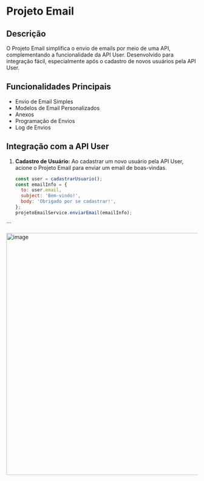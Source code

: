# Projeto Email

## Descrição

O Projeto Email simplifica o envio de emails por meio de uma API, complementando a funcionalidade da API User. Desenvolvido para integração fácil, especialmente após o cadastro de novos usuários pela API User.

## Funcionalidades Principais

- Envio de Email Simples
- Modelos de Email Personalizados
- Anexos
- Programação de Envios
- Log de Envios

## Integração com a API User

1. **Cadastro de Usuário:** Ao cadastrar um novo usuário pela API User, acione o Projeto Email para enviar um email de boas-vindas.

   ```javascript
   const user = cadastrarUsuario();
   const emailInfo = {
     to: user.email,
     subject: 'Bem-vindo!',
     body: 'Obrigado por se cadastrar!',
   };
   projetoEmailService.enviarEmail(emailInfo);
´´´

<img width="636" alt="image" src="https://github.com/otaviooasc/ms-email/assets/52991335/d31cdd3c-ae81-45ed-b8fa-372fd2d37a05">
